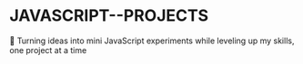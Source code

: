 # JAVASCRIPT--PROJECTS
🌟 Turning ideas into mini JavaScript experiments while leveling up my skills, one project at a time
